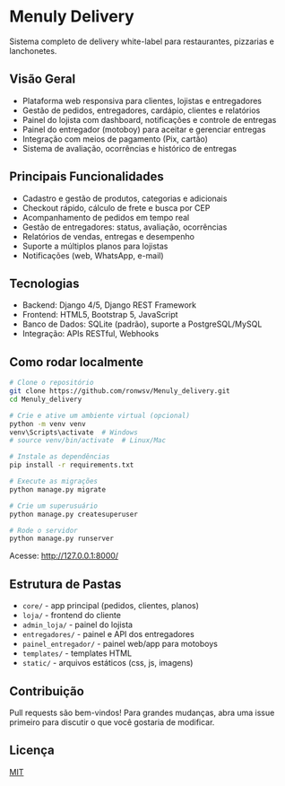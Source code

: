 # Menuly Delivery

Sistema completo de delivery white-label para restaurantes, pizzarias e lanchonetes.

## Visão Geral
- Plataforma web responsiva para clientes, lojistas e entregadores
- Gestão de pedidos, entregadores, cardápio, clientes e relatórios
- Painel do lojista com dashboard, notificações e controle de entregas
- Painel do entregador (motoboy) para aceitar e gerenciar entregas
- Integração com meios de pagamento (Pix, cartão)
- Sistema de avaliação, ocorrências e histórico de entregas

## Principais Funcionalidades
- Cadastro e gestão de produtos, categorias e adicionais
- Checkout rápido, cálculo de frete e busca por CEP
- Acompanhamento de pedidos em tempo real
- Gestão de entregadores: status, avaliação, ocorrências
- Relatórios de vendas, entregas e desempenho
- Suporte a múltiplos planos para lojistas
- Notificações (web, WhatsApp, e-mail)

## Tecnologias
- Backend: Django 4/5, Django REST Framework
- Frontend: HTML5, Bootstrap 5, JavaScript
- Banco de Dados: SQLite (padrão), suporte a PostgreSQL/MySQL
- Integração: APIs RESTful, Webhooks

## Como rodar localmente
```bash
# Clone o repositório
git clone https://github.com/ronwsv/Menuly_delivery.git
cd Menuly_delivery

# Crie e ative um ambiente virtual (opcional)
python -m venv venv
venv\Scripts\activate  # Windows
# source venv/bin/activate  # Linux/Mac

# Instale as dependências
pip install -r requirements.txt

# Execute as migrações
python manage.py migrate

# Crie um superusuário
python manage.py createsuperuser

# Rode o servidor
python manage.py runserver
```

Acesse: http://127.0.0.1:8000/

## Estrutura de Pastas
- `core/` - app principal (pedidos, clientes, planos)
- `loja/` - frontend do cliente
- `admin_loja/` - painel do lojista
- `entregadores/` - painel e API dos entregadores
- `painel_entregador/` - painel web/app para motoboys
- `templates/` - templates HTML
- `static/` - arquivos estáticos (css, js, imagens)

## Contribuição
Pull requests são bem-vindos! Para grandes mudanças, abra uma issue primeiro para discutir o que você gostaria de modificar.

## Licença
[MIT](LICENSE)
